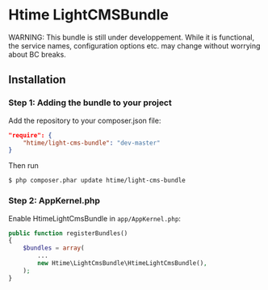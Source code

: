Htime LightCMSBundle
=====================

WARNING: This bundle is still under developpement.
While it is functional, the service names, configuration options etc. may change
without worrying about BC breaks.

## Installation

### Step 1: Adding the bundle to your project

Add the repository to your composer.json file:

```json
"require": {
    "htime/light-cms-bundle": "dev-master"
}
```

Then run

```
$ php composer.phar update htime/light-cms-bundle
```

### Step 2: AppKernel.php

Enable HtimeLightCmsBundle in `app/AppKernel.php`:

```php
public function registerBundles()
{
    $bundles = array(
        ...
        new Htime\LightCmsBundle\HtimeLightCmsBundle(),
    );
}
```